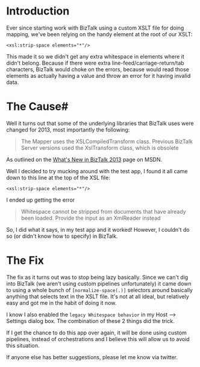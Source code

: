 <!-- {Title:"BizTalk 2013 Map with Custom XSLT -- Document Does Not Have a Root Element",PublishedOn:"2014-02-27 15:09",Intro:"Upgrading from BizTalk 2010 to 2013 caused the maps that were using a custom XSLT to always result in a 'Document Does Not Have a Root Element' error and a blank transformed XML Document. When using the xsl:strip-space elements='*'"} -->

# Introduction #

Ever since starting work with BizTalk using a custom XSLT file for doing mapping, we've been relying on the handy element at the root of our XSLT:

`<xsl:strip-space elements="*"/>`

This made it so we didn't get any extra whitespace in elements where it didn't belong. Because if there were extra line-feed/carriage-return/tab characters, BizTalk would choke on the errors, because would read those elements as actually having a value and throw an error for it having invalid data.

# The Cause#

Well it turns out that some of the underlying libraries that BizTalk uses were changed for 2013, most importantly the following:

> The Mapper uses the XSLCompiledTransform class. Previous BizTalk Server versions used the XslTransform class, which is obsolete

As outlined on the [What's New in BizTalk 2013](http://msdn.microsoft.com/en-us/library/jj248703.aspx) page on MSDN.

Well I decided to try mucking around with the test app, I found it all came down to this line at the top of the XSL file:

`<xsl:strip-space elements="*"/>`

I ended up getting the error 

>Whitespace cannot be stripped from documents that have already been loaded. Provide the input as an XmlReader instead

So, I did what it says, in my test app and it worked! However, I couldn't do so (or didn't know how to specify) in BizTalk.

# The Fix #

The fix as it turns out was to stop being lazy basically. Since we can't dig into BizTalk (we aren't using custom pipelines unfortunately) it came down to using a whole bunch of `[normalize-space(.)]` selectors around basically anything that selects text in the XSLT file. It's not at all ideal, but relatively easy and got me in the habit of doing it now.

I know I also enabled the `legacy Whitespace behavior` in my Host --> Settings dialog box. The combination of these 2 things did the trick.

If I get the chance to do this app over again, it will be done using custom pipelines, instead of orchestrations and I believe this will allow us to avoid this situation.

If anyone else has better suggestions, please let me know via twitter.